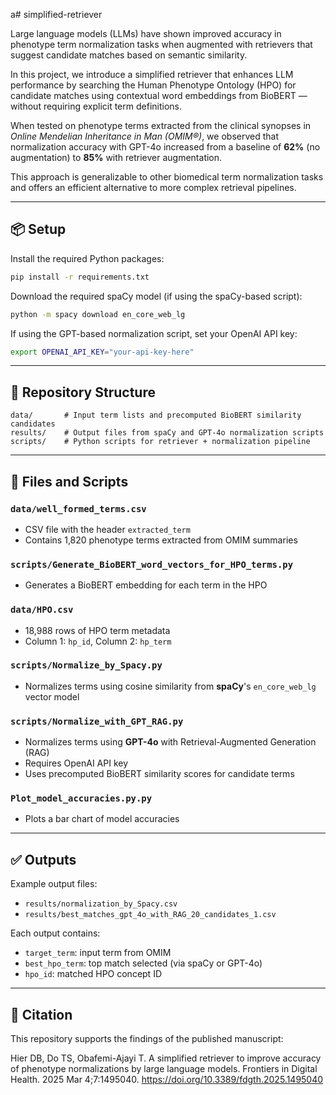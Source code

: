 a# simplified-retriever

Large language models (LLMs) have shown improved accuracy in phenotype term normalization tasks when augmented with retrievers that suggest candidate matches based on semantic similarity.

In this project, we introduce a simplified retriever that enhances LLM performance by searching the Human Phenotype Ontology (HPO) for candidate matches using contextual word embeddings from BioBERT — without requiring explicit term definitions.

When tested on phenotype terms extracted from the clinical synopses in *Online Mendelian Inheritance in Man (OMIM®)*, we observed that normalization accuracy with GPT-4o increased from a baseline of **62%** (no augmentation) to **85%** with retriever augmentation.

This approach is generalizable to other biomedical term normalization tasks and offers an efficient alternative to more complex retrieval pipelines.

---

## 📦 Setup

Install the required Python packages:

```bash
pip install -r requirements.txt
```

Download the required spaCy model (if using the spaCy-based script):

```bash
python -m spacy download en_core_web_lg
```

If using the GPT-based normalization script, set your OpenAI API key:

```bash
export OPENAI_API_KEY="your-api-key-here"
```

---

## 📁 Repository Structure

```
data/       # Input term lists and precomputed BioBERT similarity candidates
results/    # Output files from spaCy and GPT-4o normalization scripts
scripts/    # Python scripts for retriever + normalization pipeline
```

---

## 📂 Files and Scripts

### `data/well_formed_terms.csv`
- CSV file with the header `extracted_term`
- Contains 1,820 phenotype terms extracted from OMIM summaries

### `scripts/Generate_BioBERT_word_vectors_for_HPO_terms.py`
- Generates a BioBERT embedding for each term in the HPO

### `data/HPO.csv`
- 18,988 rows of HPO term metadata  
- Column 1: `hp_id`, Column 2: `hp_term`

### `scripts/Normalize_by_Spacy.py`
- Normalizes terms using cosine similarity from **spaCy**'s `en_core_web_lg` vector model

### `scripts/Normalize_with_GPT_RAG.py`
- Normalizes terms using **GPT-4o** with Retrieval-Augmented Generation (RAG)  
- Requires OpenAI API key  
- Uses precomputed BioBERT similarity scores for candidate terms


### `Plot_model_accuracies.py.py`
- Plots a bar chart of model accuracies 
---

## ✅ Outputs

Example output files:

- `results/normalization_by_Spacy.csv`
- `results/best_matches_gpt_4o_with_RAG_20_candidates_1.csv`

Each output contains:
- `target_term`: input term from OMIM  
- `best_hpo_term`: top match selected (via spaCy or GPT-4o)  
- `hpo_id`: matched HPO concept ID

---

## 🧠 Citation

This repository supports the findings of the published manuscript:

Hier DB, Do TS, Obafemi-Ajayi T. 
A simplified retriever to improve accuracy of phenotype normalizations by large language models. 
Frontiers in Digital Health. 2025 Mar 4;7:1495040.
https://doi.org/10.3389/fdgth.2025.1495040
